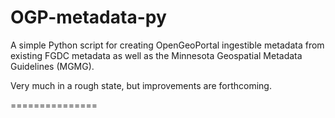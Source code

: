 <h1>OGP-metadata-py</h1>
A simple Python script for creating OpenGeoPortal ingestible metadata from existing FGDC metadata as well as the
Minnesota Geospatial Metadata Guidelines (MGMG).

Very much in a rough state, but improvements are forthcoming.

===============

